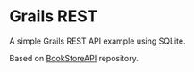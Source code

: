 # Grails REST
A simple Grails REST API example using SQLite.

Based on [BookStoreAPI](https://github.com/martinrios95/BookStoreAPI) repository.